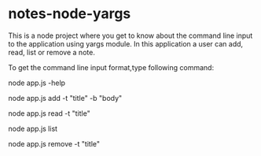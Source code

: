 # notes-node-yargs

This is a node project where you get to know about the command line input to the application using yargs module.
In this application a user can add, read, list or remove a note.

To get the command line input format,type following command:

node app.js -help



node app.js add -t "title" -b "body"



node app.js read -t "title" 



node app.js list



node app.js remove -t "title"
